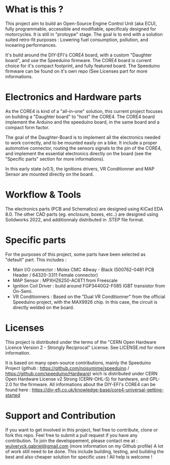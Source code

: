 # What is this ?
This project aim to build an Open-Source Engine Control Unit (aka ECU), fully programmable, accessible and modifiable, specificaly designed for motorcycles. It is still in "protoype" stage.
The goal is to end with a solution suited retro-fit purposes : Lowering fuel consumption, pollution, and incearing performances.

It's build around the DIY-EFI's CORE4 board, with a custom "Daughter board", and use the Speeduino firmware.
The CORE4 board is current choice for it's compact footprint, and fully featured board.
The Speeduino firmware can be found on it's own repo (See Licenses part for more informations.

# Electronics and Hardware parts
As the CORE4 is kind of a "all-in-one" solution, this current project focuses on building a "Daughter board" to "host" the CORE4.
The CORE4 board implement the Arduino and the speeduino board, in the same board and a compact form factor.

The goal of the Daughter-Board is to implement all the electronics needed to work correctly, and to be mounted easily on a bike.
It include a proper automotive connector, routing the sensors signals to the pin of the CORE4, and implement the essential electronics directly on the board (see the "Specific parts" section for more informations).

In this early state (v0.1), the ignitions drivers, VR Conditionner and MAP Sensor are mounted directly on the board.

# Workflow & Tools
The electronics parts (PCB and Schematics) are designed using KiCad EDA 8.0.
The other CAD parts (eg. enclosure, boxes, etc..) are designed using Solidworks 2022, and additionnaly distributed in .STEP file format.

# Specific parts
For the purposes of this project, some parts have been selected as "default" part. This includes :
- Main I/O connector : Molex CMC 48way  - Black (500762-0481 PCB Header / 64320-3311 Female connector)
- MAP Sensor : MPXHZ6250-AC6T1 from Freescale
- Ignition Coil Driver : build around FGP3440G2-F085 IGBT transistor from On-Semi.
- VR Conditionners : Based on the "Dual VR Conditionner" from the official Speeduino project, with the MAX9926 chip. In this case, the circuit is directly welded on the board.

# Licenses
This project is distributed under the terms of the "CERN Open Hardware Licence Version 2 - Strongly Reciprocal" License.
See LICENSE.md for more information.

It is based on many open-source contributions, mainly the Speeduino Project (github :  https://github.com/noisymime/speeduino / https://github.com/speeduino/Hardware) wich is distributed under CERN Open Hardware License v2 Strong (CERN-OHL-S) for hardware, and GPL-2.0 for the firmware.
All informations about the DIY-EFI's CORE4 can be found here : https://diy-efi.co.uk/knowledge-base/core4-universal-getting-started

# Support and Contribution
If you want to get involved in this project, feel free to contribute, clone or fork this repo. Feel free to submit a pull request if you have any contribution.
To join the developpement, please contact me at : wulveryck.gabriel@gmail.com (more information on my Github profile)
A lot of work still need to be done. This include building, testing, and building the best and also cheaper solution for specific uses !
All help is welcome !
